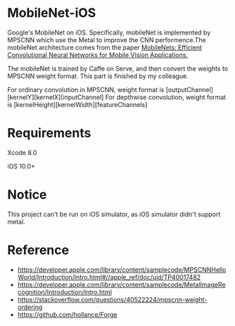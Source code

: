 # MobileNet-iOS
Google's MobileNet on iOS. Specifically, mobileNet is implemented by MPSCNN which use the Metal to improve the CNN performence.The mobileNet architecture comes from the paper [MobileNets: Efficient Convolutional Neural Networks for Mobile Vision Applications.](https://arxiv.org/abs/1704.04861v1)

The mobileNet is trained by Caffe on Serve, and then convert the weights to MPSCNN weight format. This part is finished by my colleague.

For ordinary convolution in MPSCNN, weight format is [outputChannel][kernelY][kernelX][inputChannel]
For depthwise convolution, weight format is [kernelHeight][kernelWidth][featureChannels]

# Requirements
Xcode 8.0

iOS 10.0+

# Notice
This project can't be run on iOS simulator, as iOS simulator didn't support metal.

# Reference
* https://developer.apple.com/library/content/samplecode/MPSCNNHelloWorld/Introduction/Intro.html#//apple_ref/doc/uid/TP40017482
* https://developer.apple.com/library/content/samplecode/MetalImageRecognition/Introduction/Intro.html
* https://stackoverflow.com/questions/40522224/mpscnn-weight-ordering
* https://github.com/hollance/Forge
